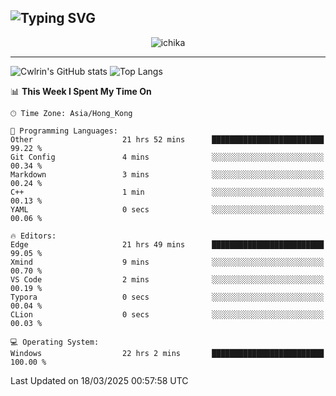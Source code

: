 ![Typing SVG](https://readme-typing-svg.demolab.com?font=Jost&size=24&pause=1000&color=7799EE&vCenter=true&multiline=true&random=false&width=435&height=100&lines=Hi+there;I'm+Sakurakouji+Nanaha;You+can+also+tell+me+Cwlrin%E2%98%86)
---
<p align="center">
  <img src="https://dlink.host/1drv/aHR0cHM6Ly8xZHJ2Lm1zL2kvYy9iZGU1MWU2MjVlZjhmY2M1L0VZa0hZVThWUnJGSHRIWVUxT1JwbVFjQllOU2t6cVNTVER0TXliYkNqOExhY1E_ZT10UUtFSkw.png" alt="ichika" border="0" />
</p>

---
![Cwlrin's GitHub stats](https://github-readme-stats.vercel.app/api?username=cwlrin&show_icons=true&theme=buefy)
![Top Langs](https://github-readme-stats.vercel.app/api/top-langs/?username=cwlrin&layout=compact&hide=html,css)

<!--START_SECTION:waka-->
📊 **This Week I Spent My Time On** 

```text
🕑︎ Time Zone: Asia/Hong_Kong

💬 Programming Languages: 
Other                    21 hrs 52 mins      █████████████████████████   99.22 % 
Git Config               4 mins              ░░░░░░░░░░░░░░░░░░░░░░░░░   00.34 % 
Markdown                 3 mins              ░░░░░░░░░░░░░░░░░░░░░░░░░   00.24 % 
C++                      1 min               ░░░░░░░░░░░░░░░░░░░░░░░░░   00.13 % 
YAML                     0 secs              ░░░░░░░░░░░░░░░░░░░░░░░░░   00.06 % 

🔥 Editors: 
Edge                     21 hrs 49 mins      █████████████████████████   99.05 % 
Xmind                    9 mins              ░░░░░░░░░░░░░░░░░░░░░░░░░   00.70 % 
VS Code                  2 mins              ░░░░░░░░░░░░░░░░░░░░░░░░░   00.19 % 
Typora                   0 secs              ░░░░░░░░░░░░░░░░░░░░░░░░░   00.04 % 
CLion                    0 secs              ░░░░░░░░░░░░░░░░░░░░░░░░░   00.03 % 

💻 Operating System: 
Windows                  22 hrs 2 mins       █████████████████████████   100.00 % 
```


 Last Updated on 18/03/2025 00:57:58 UTC
<!--END_SECTION:waka-->
